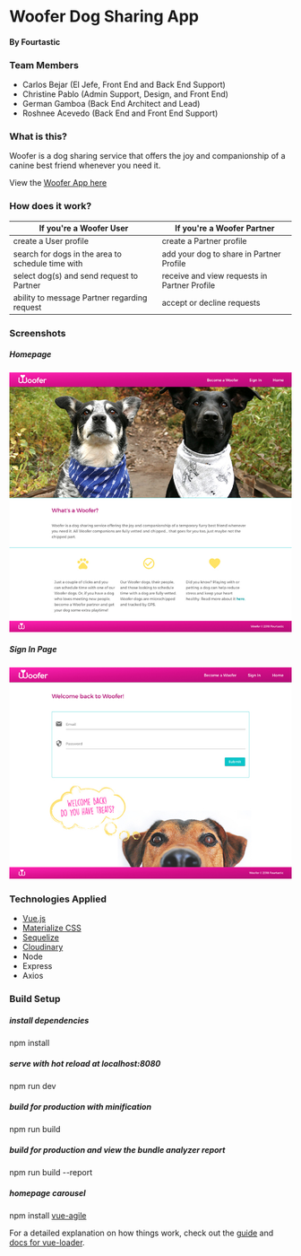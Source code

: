 # Woofer Dog Sharing App
#### By Fourtastic

### Team Members
- Carlos Bejar (El Jefe, Front End and Back End Support)
- Christine Pablo (Admin Support, Design, and Front End)
- German Gamboa (Back End Architect and Lead)
- Roshnee Acevedo (Back End and Front End Support)

### What is this?

Woofer is a dog sharing service that offers the joy and companionship of a canine best friend whenever you need it.

View the [Woofer App here](https://woofer-2018.herokuapp.com/)

### How does it work?

If you're a Woofer User                           | If you're a Woofer Partner
------------------------------------------------- | ----------------------------------
create a User profile                             | create a Partner profile
search for dogs in the area to schedule time with | add your dog to share in Partner Profile
select dog(s) and send request to Partner         | receive and view requests in Partner Profile
ability to message Partner regarding request      | accept or decline requests

### Screenshots

##### Homepage

![Woofer Homepage](woofer_client/src/assets/images/screenshot_home.jpg)

##### Sign In Page

![Woofer Sign In Page](woofer_client/src/assets/images/screenshot_signin.jpg)


### Technologies Applied

* [Vue.js](https://vuejs.org/)
* [Materialize CSS](https://materializecss.com/)
* [Sequelize](http://docs.sequelizejs.com/)
* [Cloudinary](https://cloudinary.com/)
* Node
* Express
* Axios


### Build Setup

##### install dependencies
npm install

##### serve with hot reload at localhost:8080
npm run dev

##### build for production with minification
npm run build

##### build for production and view the bundle analyzer report
npm run build --report

##### homepage carousel
npm install [vue-agile](https://github.com/lukaszflorczak/vue-agile)


For a detailed explanation on how things work, check out the [guide](http://vuejs-templates.github.io/webpack/) and [docs for vue-loader](http://vuejs.github.io/vue-loader).
